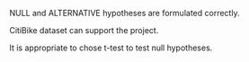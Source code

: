 NULL and ALTERNATIVE hypotheses are formulated correctly.

CitiBike dataset can support the project.

It is appropriate to chose t-test to test null hypotheses.
